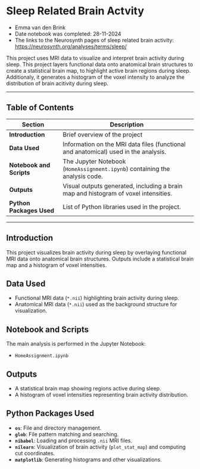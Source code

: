 # Sleep Related Brain Actvity
- Emma van den Brink
- Date notebook was completed: 28-11-2024
- The links to the Neurosynth pages of sleep related brain activity: https://neurosynth.org/analyses/terms/sleep/

This project uses MRI data to visualize and interpret brain activity during sleep. This project layers functional data onto anatomical brain structures to create a statistical brain map, to highlight active brain regions during sleep. Additionaly, it generates a histogram of the voxel intensity to analyze the distribution of brain acitivity during sleep. 

---

## Table of Contents

| Section                 | Description                                                                       |
|-------------------------|-----------------------------------------------------------------------------------|
| **Introduction**         | Brief overview of the project                               |
| **Data Used**            | Information on the MRI data files (functional and anatomical) used in the analysis. |
| **Notebook and Scripts** | The Jupyter Notebook (`HomeAssignment.ipynb`) containing the analysis code. |
| **Outputs**              | Visual outputs generated, including a brain map and histogram of voxel intensities. |
| **Python Packages Used** | List of Python libraries used in the project.                                      |

---
## Introduction
This project visualizes brain activity during sleep by overlaying functional MRI data onto anatomical brain structures. Outputs include a statistical brain map and a histogram of voxel intensities.  

## Data Used
- Functional MRI data (`*.nii`) highlighting brain activity during sleep.  
- Anatomical MRI data (`*.nii`) used as the background structure for visualization.  

## Notebook and Scripts
The main analysis is performed in the Jupyter Notebook:  
- `HomeAssignment.ipynb`  

## Outputs
- A statistical brain map showing regions active during sleep.  
- A histogram of voxel intensities representing brain activity distribution.  

## Python Packages Used
- **`os`**: File and directory management.  
- **`glob`**: File pattern matching and searching.  
- **`nibabel`**: Loading and processing `.nii` MRI files.  
- **`nilearn`**: Visualization of brain activity (`plot_stat_map`) and computing cut coordinates.  
- **`matplotlib`**: Generating histograms and other visualizations.  

